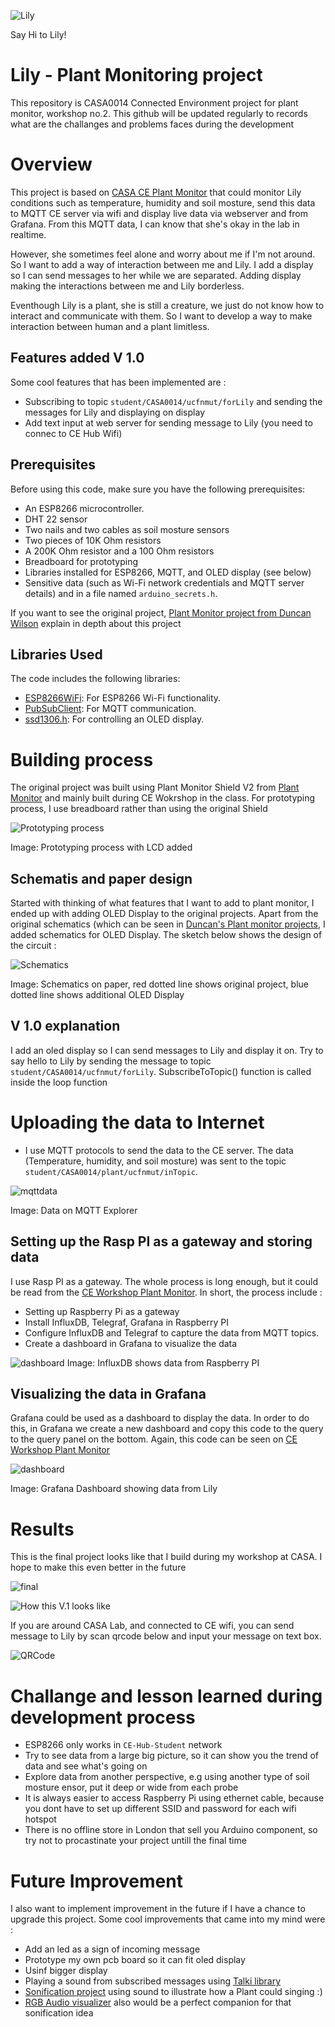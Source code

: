 ![Lily](https://github.com/satria-mitra/Plant-Monitor/blob/main/asset/lily.jpg)

Say Hi to Lily!

# Lily - Plant Monitoring project
This repository is CASA0014 Connected Environment project for plant monitor, workshop no.2. This github will be updated regularly to records what are the challanges and problems faces during the development

# Overview
This project is based on [CASA CE Plant Monitor](https://github.com/ucl-casa-ce/casa0014/tree/main/plantMonitor) that could monitor Lily conditions such as temperature, humidity and soil mosture, send this data to MQTT CE server via wifi and display live data via webserver and from Grafana. From this MQTT data, I can know that she's okay in the lab in realtime.

However, she sometimes feel alone and worry about me if I'm not around. So I want to add a way of interaction between me and Lily. I add a display so I can send messages to her while we are separated. Adding display making the interactions between me and Lily borderless.

Eventhough Lily is a plant, she is still a creature, we just do not know how to interact and communicate with them. So I want to develop a way to make interaction between human and a plant limitless.

## Features added V 1.0
Some cool features that has been implemented are :
- Subscribing to topic `student/CASA0014/ucfnmut/forLily` and sending the messages for Lily and displaying on display
- Add text input at web server for sending message to Lily (you need to connec to CE Hub Wifi)


## Prerequisites
Before using this code, make sure you have the following prerequisites:
- An ESP8266 microcontroller.
- DHT 22 sensor
- Two nails and two cables as soil mosture sensors
- Two pieces of 10K Ohm resistors
- A 200K Ohm resistor and a 100 Ohm resistors
- Breadboard for prototyping
- Libraries installed for ESP8266, MQTT, and OLED display (see below)
- Sensitive data (such as Wi-Fi network credentials and MQTT server details) and in a file named `arduino_secrets.h`.

If you want to see the original project, [Plant Monitor project from Duncan Wilson](https://github.com/ucl-casa-ce/casa0014/tree/main/plantMonitor) explain in depth about this project

## Libraries Used

The code includes the following libraries:

- [ESP8266WiFi](https://github.com/esp8266/Arduino): For ESP8266 Wi-Fi functionality.
- [PubSubClient](https://pubsubclient.knolleary.net): For MQTT communication.
- [ssd1306.h](https://www.arduino.cc/reference/en/libraries/ssd1306/): For controlling an OLED display.


# Building process

The original project was built using Plant Monitor Shield V2 from [Plant Monitor](https://github.com/ucl-casa-ce/casa0014/tree/main/plantMonitor) and mainly built during CE Wokrshop in the class. For prototyping process, I use breadboard rather than using the original Shield

![Prototyping process](https://github.com/satria-mitra/Plant-Monitor/blob/main/asset/prototyping_process.jpg)

Image: Prototyping process with LCD added

## Schematis and paper design
Started with thinking of what features that I want to add to plant monitor, I ended up with adding OLED Display to the original projects. Apart from the original schematics (which can be seen in [Duncan's Plant monitor projects](https://github.com/ucl-casa-ce/casa0014/tree/main/plantMonitor), I added schematics for OLED Display. The sketch below shows the design of the circuit :

![Schematics](https://github.com/satria-mitra/Plant-Monitor/blob/main/asset/schematiscs.jpg)

Image: Schematics on paper, red dotted line shows original project, blue dotted line shows additional OLED Display 

## V 1.0 explanation

I add an oled display so I can send messages to Lily and display it on. Try to say hello to Lily by sending the message to topic `student/CASA0014/ucfnmut/forLily`. SubscribeToTopic() function is called inside the loop function


# Uploading the data to Internet

- I  use MQTT protocols to send the data to the CE server. The data (Temperature, humidity, and soil mosture) was sent to the topic `student/CASA0014/plant/ucfnmut/inTopic`.

 ![mqttdata](https://github.com/satria-mitra/Plant-Monitor/blob/main/asset/mqttexplorer.jpg)

 Image: Data on MQTT Explorer 


## Setting up the Rasp PI as a gateway and storing data
I use Rasp PI as a gateway. The whole process is long enough, but it could be read from the [CE Workshop Plant Monitor](https://workshops.cetools.org/codelabs/CASA0014-2-Plant-Monitor/#0). In short, the process include :
- Setting up Raspberry Pi as a gateway
- Install InfluxDB, Telegraf, Grafana in Raspberry PI
- Configure InfluxDB and Telegraf to capture the data from MQTT topics.
- Create a dashboard in Grafana to visualize the data

![dashboard](https://github.com/satria-mitra/Plant-Monitor/blob/main/asset/influxdb.jpg)
Image: InfluxDB shows data from Raspberry PI


## Visualizing the data in Grafana

Grafana could be used as a dashboard to display the data. In order to do this, in Grafana we create a new dashboard and copy this code to the query to the query panel on the bottom. Again, this code can be seen on [CE Workshop Plant Monitor](https://workshops.cetools.org/codelabs/CASA0014-2-Plant-Monitor/#0)

![dashboard](https://github.com/satria-mitra/Plant-Monitor/blob/main/asset/grafana.jpg)

Image: Grafana Dashboard showing data from Lily


# Results

This is the final project looks like that I build during my workshop at CASA. I hope to make this even better in the future

 ![final](https://github.com/satria-mitra/Plant-Monitor/blob/main/asset/final1.jpg)

 
 ![How this V.1 looks like](https://github.com/satria-mitra/Plant-Monitor/blob/main/asset/final2.jpg)

If you are around CASA Lab, and connected to CE wifi, you can send message to Lily by scan qrcode below and input your message on text box.

 ![QRCode](https://github.com/satria-mitra/Plant-Monitor/blob/main/asset/qrcode.png)

# Challange and lesson learned during development process
- ESP8266 only works in `CE-Hub-Student` network
- Try to see data from a large big picture, so it can show you the trend of data and see what's going on
- Explore data from another perspective, e.g using another type of soil mosture ensor, put it deep or wide from each probe
- It is always easier to access Raspberry Pi using ethernet cable, because you dont have to set up different SSID and password for each wifi hotspot
- There is no offline store in London that sell you Arduino component, so try not to procastinate your project untill the final time

# Future Improvement

I also want to implement improvement in the future if I have a chance to upgrade this project. Some cool improvements that came into my mind were :

- Add an led as a sign of incoming message
- Prototype my own pcb board so it can fit oled display
- Usinf bigger display
- Playing a sound from subscribed messages using [Talki library](https://www.arduinolibraries.info/libraries/talkie)
- [Sonification project](https://www.instructables.com/Biodata-Sonification/) using sound to illustrate how a Plant could singing :)
- [RGB Audio visualizer](https://projecthub.arduino.cc/janux/rgb-32-band-audio-spectrum-visualizer-2f4788) also would be a perfect companion for that sonification idea

